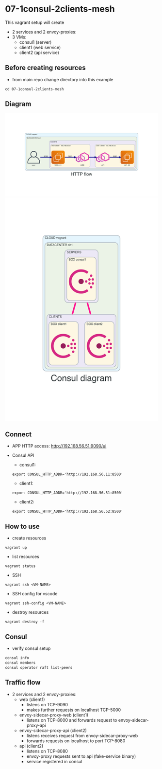 # 07-1consul-2clients-mesh
This vagrant setup will create
- 2 services and 2 envoy-proxies:
- 3 VMs:
  - consul1 (server)
  - client1 (web service)
  - client2 (api service)

## Before creating resources
- from main repo change directory into this example
```
cd 07-1consul-2clients-mesh
```

## Diagram
![](./diagram/http-flow.png)
![](./diagram/diagram.png)

## Connect
- APP HTTP access: http://192.168.56.51:9090/ui

- Consul API
  - consul1:
  ```
  export CONSUL_HTTP_ADDR='http://192.168.56.11:8500'
  ```

  - client1:
  ```
  export CONSUL_HTTP_ADDR='http://192.168.56.51:8500'
  ```

  - client2:
  ```
  export CONSUL_HTTP_ADDR='http://192.168.56.52:8500'
  ```

## How to use
- create resources
```
vagrant up
```

- list resources
```
vagrant status
```

- SSH
```
vagrant ssh <VM-NAME>
```

- SSH config for vscode
```
vagrant ssh-config <VM-NAME>
```

- destroy resources
```
vagrant destroy -f
```

## Consul
- verify consul setup
```
consul info
consul members
consul operator raft list-peers
```

## Traffic flow
- 2 services and 2 envoy-proxies:
  - web (client1)
    - listens on TCP-9090
    - makes further requests on localhost TCP-5000
  - envoy-sidecar-proxy-web (client1)
    - listens on TCP-8000 and forwards request to envoy-sidecar-proxy-api
  - envoy-sidecar-proxy-api (client2)
    - listens receives request from envoy-sidecar-proxy-web
    - forwards requests on localhost to port TCP-8080
  - api (client2)
    - listens on TCP-8080
    - envoy-proxy requests sent to api (fake-service binary)
    - service registered in consul